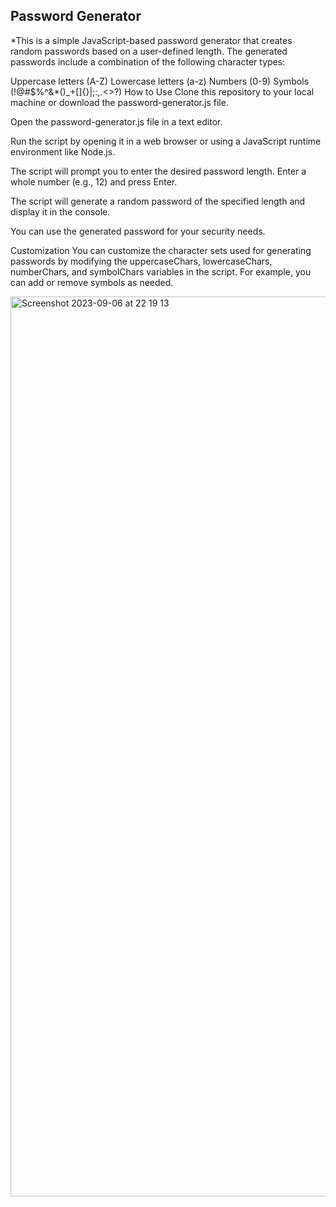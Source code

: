 ## Password Generator
*This is a simple JavaScript-based password generator that creates random passwords based on a user-defined length. The generated passwords include a combination of the following character types:

Uppercase letters (A-Z)
Lowercase letters (a-z)
Numbers (0-9)
Symbols (!@#$%^&*()_+[]{}|;:,.<>?)
How to Use
Clone this repository to your local machine or download the password-generator.js file.

Open the password-generator.js file in a text editor.

Run the script by opening it in a web browser or using a JavaScript runtime environment like Node.js.

The script will prompt you to enter the desired password length. Enter a whole number (e.g., 12) and press Enter.

The script will generate a random password of the specified length and display it in the console.

You can use the generated password for your security needs.

Customization
You can customize the character sets used for generating passwords by modifying the uppercaseChars, lowercaseChars, numberChars, and symbolChars variables in the script. For example, you can add or remove symbols as needed.

<img width="1440" alt="Screenshot 2023-09-06 at 22 19 13" src="https://github.com/sandeep6528/passwordgenerator/assets/143152001/7ced6d85-29b3-472b-b787-dea80223948b">

